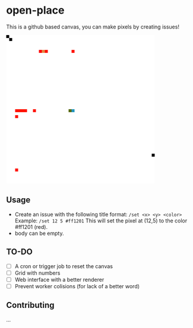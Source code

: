 # open-place

This is a github based canvas, you can make pixels by creating issues!

![alt](data/rendered.png)

## Usage
* Create an issue with the following title format:
`/set <x> <y> <color>`
Example:
`/set 12 5 #ff1201`
This will set the pixel at (12,5) to the color #ff1201 (red). 
* body can be empty.

## TO-DO
- [ ] A cron or trigger job to reset the canvas
- [ ] Grid with numbers
- [ ] Web interface with a better renderer
- [ ] Prevent worker colisions (for lack of a better word)

## Contributing
...
